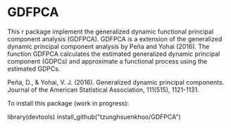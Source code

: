 # GDFPCA

This r package implement the generalized dynamic functional principal component analysis
(GDFPCA). GDFPCA is a extension of the generalized dynamic principal component analysis by Peña and Yohai (2016). 
The function GDFPCA calculates the estimated generalized dynamic principal component (GDPCs) and 
approximate a functional process using the estimated GDPCs. 

Peña, D., & Yohai, V. J. (2016). Generalized dynamic principal components. 
Journal of the American Statistical Association, 111(515), 1121-1131.

To install this package (work in progress):

library(devtools)
install_github("tzunghsuenkhoo/GDFPCA")

